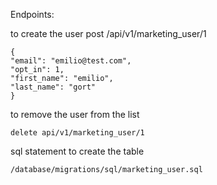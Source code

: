 Endpoints:

to create the user 
    post /api/v1/marketing_user/1

    {
    "email": "emilio@test.com",
    "opt_in": 1,
    "first_name": "emilio",
    "last_name": "gort"
    }

to remove the user from the list

    delete api/v1/marketing_user/1


sql statement to create the table

    /database/migrations/sql/marketing_user.sql

